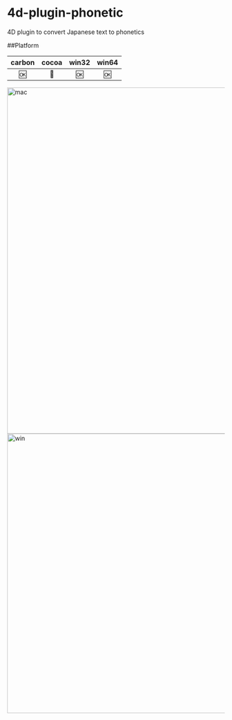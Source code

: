 # 4d-plugin-phonetic
4D plugin to convert Japanese text to phonetics

##Platform

| carbon | cocoa | win32 | win64 |
|:------:|:-----:|:---------:|:---------:|
|🆗|🚫|🆗|🆗|

<img width="800" alt="mac" src="https://cloud.githubusercontent.com/assets/1725068/16212404/4f7d1220-3782-11e6-86ae-c2eb37c5bfec.png">

<img width="646" alt="win" src="https://cloud.githubusercontent.com/assets/1725068/16212405/533a2b78-3782-11e6-953b-fafb687102a6.png">

